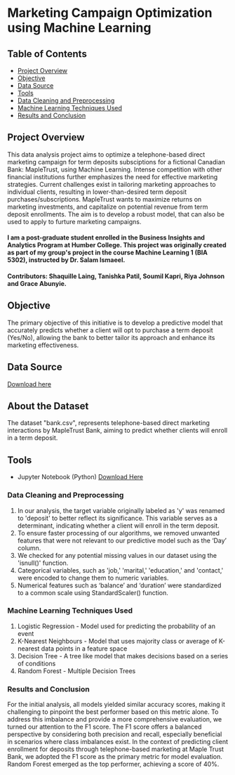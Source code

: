 # Marketing Campaign Optimization using Machine Learning

## Table of Contents

- [Project Overview](#project-overview)
- [Objective](#objective)
- [Data Source](#data-source)
- [Tools](#tools)
- [Data Cleaning and Preprocessing](#data-cleaning-and-preprocessing)
- [Machine Learning Techniques Used](#machine-learning-techniques-used)
- [Results and Conclusion](#results-and-conclusion)

## Project Overview
This data analysis project aims to optimize a telephone-based direct marketing campaign for term deposits subsciptions for a fictional Canadian Bank: MapleTrust, using Machine Learning.
Intense competition with other financial institutions further emphasizes the need for effective marketing strategies. Current challenges exist in tailoring marketing approaches 
to individual clients, resulting in lower-than-desired term deposit purchases/subscriptions. MapleTrust wants to maximize returns on marketing investments, and capitalize on potential revenue from term deposit enrollments.
The aim is to develop a robust model, that can also be used to apply to furture marketing campaigns.

#### I am a post-graduate student enrolled in the Business Insights and Analytics Program at Humber College. This project was originally created as part of my group's project in the course Machine Learning 1 (BIA 5302), instructed by Dr. Salam Ismaeel. 
#### Contributors: Shaquille Laing, Tanishka Patil, Soumil Kapri, Riya Johnson and Grace Abunyie.

## Objective
The primary objective of this initiative is to develop a predictive model that accurately predicts whether a client will opt to purchase a term deposit (Yes/No), allowing the bank to better tailor its approach and enhance its marketing effectiveness.

## Data Source
[Download here](https://archive.ics.uci.edu/dataset/222/bank+marketing)

## About the Dataset
The dataset "bank.csv", represents telephone-based direct marketing interactions by MapleTrust Bank, aiming to predict whether clients will enroll in a term deposit. 

## Tools

- Jupyter Notebook (Python) [Download Here](https://jupyter.org/install)

### Data Cleaning and Preprocessing
1. In our analysis, the target variable originally labeled as 'y' was renamed to 'deposit' to better reflect its significance. This variable serves as a determinant, indicating whether a client will enroll in the term deposit.
2. To ensure faster processing of our algorithms, we removed unwanted features that were not relevant to our predictive model such as the ‘Day’ column.
3. We checked for any potential missing values in our dataset using the 'isnull()' function.
4. Categorical variables, such as 'job,' 'marital,' 'education,' and 'contact,' were encoded to change them to numeric variables.
5. Numerical features such as ‘balance’ and ‘duration’ were standardized to a common scale using StandardScaler() function.

### Machine Learning Techniques Used
1. Logistic Regression - Model used for predicting the probability of an event
2. K-Nearest Neighbours - Model that uses majority class or average of K-nearest data points in a feature space
3. Decision Tree - A tree like model that makes decisions based on a series of conditions
4. Random Forest - Multiple Decision Trees

### Results and Conclusion
For the initial analysis, all models yielded similar accuracy scores, making it challenging to pinpoint the best performer based on this metric alone. 
To address this imbalance and provide a more comprehensive evaluation, we turned our attention to the F1 score. The F1 score offers a balanced perspective by considering both precision and recall, especially beneficial in scenarios where class imbalances exist.
In the context of predicting client enrollment for deposits through telephone-based marketing at Maple Trust Bank, we adopted the F1 score as the primary metric for model evaluation. Random Forest emerged as the top performer, achieving a score of 40%.
